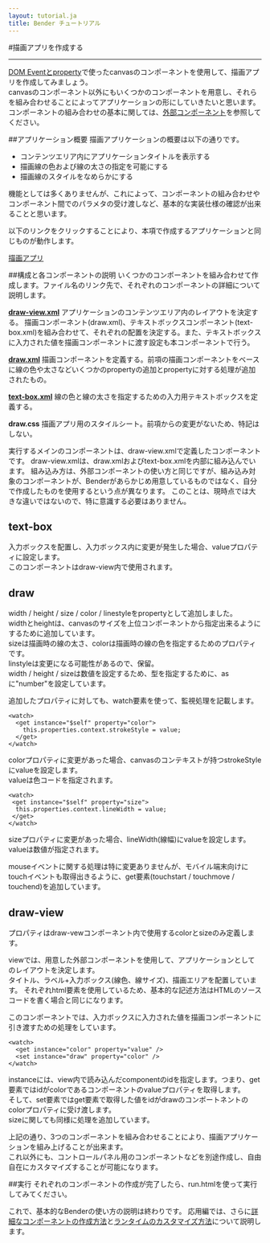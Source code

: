```yaml
---
layout: tutorial.ja
title: Bender チュートリアル
---
```

#描画アプリを作成する

-----
[DOM Eventとproperty](canvas.ja.html)で使ったcanvasのコンポーネントを使用して、描画アプリを作成してみましょう。  
canvasのコンポーネント以外にもいくつかのコンポーネントを用意し、それらを組み合わせることによってアプリケーションの形にしていきたいと思います。コンポーネントの組み合わせの基本に関しては、[外部コンポーネント](external-component.ja.html)を参照してください。

##アプリケーション概要
描画アプリケーションの概要は以下の通りです。
<ul class="item">
  <li>コンテンツエリア内にアプリケーションタイトルを表示する</li>
  <li>描画線の色および線の太さの指定を可能にする</li>
  <li>描画線のスタイルをなめらかにする</li>
</ul>
機能としては多くありませんが、これによって、コンポーネントの組み合わせやコンポーネント間でのパラメタの受け渡しなど、基本的な実装仕様の確認が出来ることと思います。

以下のリンクをクリックすることにより、本項で作成するアプリケーションと同じものが動作します。

[描画アプリ](../../run.html?href=docs/tutorial/draw_app/draw-view.xml)

##構成と各コンポーネントの説明
いくつかのコンポーネントを組み合わせて作成します。ファイル名のリンク先で、それぞれのコンポーネントの詳細について説明します。

<strong><a href="#draw-view-title">draw-view.xml</a></strong>
アプリケーションのコンテンツエリア内のレイアウトを決定する。
描画コンポーネント(draw.xml)、テキストボックスコンポーネント(text-box.xml)を組み合わせて、それぞれの配置を決定する。また、テキストボックスに入力された値を描画コンポーネントに渡す設定も本コンポーネントで行う。

<strong><a href="#draw-title">draw.xml</a></strong>
描画コンポーネントを定義する。前項の描画コンポーネントをベースに線の色や太さなどいくつかのpropertyの追加とpropertyに対する処理が追加されたもの。

<strong><a href="#text-box-title">text-box.xml</a></strong>
線の色と線の太さを指定するための入力用テキストボックスを定義する。

<strong>draw.css</strong>
描画アプリ用のスタイルシート。前項からの変更がないため、特記はしない。

実行するメインのコンポーネントは、draw-view.xmlで定義したコンポーネントです。
draw-view.xmlは、draw.xmlおよびtext-box.xmlを内部に組み込んでいます。
組み込み方は、外部コンポーネントの使い方と同じですが、組み込み対象のコンポーネントが、Benderがあらかじめ用意しているものではなく、自分で作成したものを使用するという点が異なります。
このことは、現時点では大きな違いではないので、特に意識する必要はありません。

<h2 id="text-box-title">text-box</h2>

<blockquote class="code" id="text-box">
</blockquote>
<script src="../../flexo.js">
</script>
<script>
flexo.ez_xhr("draw_app/text-box.xml", { responseType: "text"}, function (req) {
  document.querySelector("#text-box").appendChild(flexo.$pre(req.response));
});
</script>

入力ボックスを配置し、入力ボックス内に変更が発生した場合、valueプロパティに設定します。  
このコンポーネントはdraw-view内で使用されます。


<h2 id="draw-title">draw</h2>

<blockquote class="code" id="draw">
</blockquote>
<script src="../../flexo.js">
</script>
<script>
flexo.ez_xhr("draw_app/draw.xml", { responseType: "text"}, function (req) {
  document.querySelector("#draw").appendChild(flexo.$pre(req.response));
});
</script>

<property name="context" as="dynamic"
  value="this.views.$root.getContext('2d')" />
<property name="width" as="number" />
<property name="height" as="number" />
<property name="down" as="boolean" value="false" />
<property name="size" as="number" />
<property name="color" />
<property name="linestyle" value="round"/>

width / height / size / color / linestyleをpropertyとして追加しました。  
widthとheightは、canvasのサイズを上位コンポーネントから指定出来るようにするために追加しています。  
sizeは描画時の線の太さ、colorは描画時の線の色を指定するためのプロパティです。  
linstyleは変更になる可能性があるので、保留。  
width / height / sizeは数値を設定するため、型を指定するために、asに"number"を設定しています。  

追加したプロパティに対しても、watch要素を使って、監視処理を記載します。  

	<watch>
	  <get instance="$self" property="color">
	    this.properties.context.strokeStyle = value;
	  </get>
	</watch>
colorプロパティに変更があった場合、canvasのコンテキストが持つstrokeStyleにvalueを設定します。  
valueは色コードを指定されます。

	<watch>
	 <get instance="$self" property="size">
	  this.properties.context.lineWidth = value;
	 </get>
	</watch>
sizeプロパティに変更があった場合、lineWidth(線幅)にvalueを設定します。  
valueは数値が指定されます。


mouseイベントに関する処理は特に変更ありませんが、モバイル端末向けにtouchイベントも取得出きるように、get要素(touchstart / touchmove / touchend)を追加しています。


<h2 id="draw-view-title">draw-view</h2>


<blockquote class="code" id="draw-view">
</blockquote>
<script src="../../flexo.js">
</script>
<script>
flexo.ez_xhr("draw_app/draw-view.xml", { responseType: "text"}, function (req) {
  document.querySelector("#draw-view").appendChild(flexo.$pre(req.response));
});
</script>

プロパティはdraw-vewコンポーネント内で使用するcolorとsizeのみ定義します。

viewでは、用意した外部コンポーネントを使用して、アプリケーションとしてのレイアウトを決定します。  
タイトル、ラベル+入力ボックス(線色、線サイズ)、描画エリアを配置しています。
それぞれhtml要素を使用しているため、基本的な記述方法はHTMLのソースコードを書く場合と同じになります。  

このコンポーネントでは、入力ボックスに入力された値を描画コンポーネントに引き渡すための処理をしています。

	<watch>
	  <get instance="color" property="value" />
	  <set instance="draw" property="color" />
	</watch>
instanceには、view内で読み込んだcomponentのidを指定します。つまり、get要素ではidがcolorであるコンポーネントのvalueプロパティを取得します。  
そして、set要素ではget要素で取得した値をidがdrawのコンポートネントのcolorプロパティに受け渡します。  
sizeに関しても同様に処理を追加しています。

上記の通り、3つのコンポーネントを組み合わせることにより、描画アプリケーションを組み上げることが出来ます。  
これ以外にも、コントロールパネル用のコンポーネントなどを別途作成し、自由自在にカスタマイズすることが可能になります。


##実行
それぞれのコンポーネントの作成が完了したら、run.htmlを使って実行してみてください。


これで、基本的なBenderの使い方の説明は終わりです。
応用編では、さらに[詳細なコンポーネントの作成方法]()と[ランタイムのカスタマイズ方法]()について説明します。











